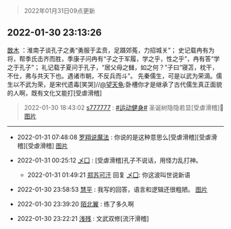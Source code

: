 > 2022年01月31日09点更新
<link rel="stylesheet" href="https://cdn.jsdelivr.net/gh/taotie6/sampleJSON@main/css/photo_show.css">
<meta name="referrer" content="no-referrer" />


 ## 2022-01-30 23:13:26 

 [㪚木](https://www.coolapk.com/feed/33211094?shareKey=YWExYmRkZWJmNzRhNjFmNmI1YzU~) ：淮南子谈孔子之勇“勇服于孟贲，足蹑郊菟，力招城关”；
史记载冉有为将，帮季氏击齐而胜，季康子问冉有“子之于军履，学之乎，性之乎”，冉有答“学之于孔子”；
礼记载子夏问于孔子，“居父母之雠，如之何？”子曰“寝苫，枕干，不仕，弗与共天下也。遇诸市朝，不反兵而斗”。
先秦儒生<!--break-->，可是以武为荣滴。儒生以不武为荣，是宋代遗毒[笑哭]//<a class="feed-link-uname" href="/u/望天龟">@望天龟</a>:卧槽你才是继承了古代儒生真正面貌的人啊，既有文化又能打[受虐滑稽] 

<div class="album">
</div>

> 2022-01-30 18:43:02 
> [s777777](https://www.coolapk.com/feed/33205809?shareKey=NDVlZGJmODMxOWZkNjFmNmI1YzU~) : <a class="feed-link-tag" href="/t/运动健身?type=0">#运动健身#</a> 圣诞树隐隐若显[受虐滑稽]🎄 
[图片](http://image.coolapk.com/feed/2022/0130/18/1246000_9381_0884_47@2494x3325.jpg)

 ------- 

- 2022-01-31 07:48:08 [罗翔说魔法](uid=2307872) : 你说的是这种意思么[受虐滑稽][受虐滑稽][受虐滑稽] [图片](http://image.coolapk.com/feed/2022/0131/07/2307872_6e686b19_6488_2632_405@1080x1334.jpeg)

- 2022-01-31 00:25:12 [乄囗](uid=759206) : [受虐滑稽]孔子不说话，用怪力乱打神。 

    - 2022-01-31 01:49:21 [郑苏可汗](uid=678781) 回复 [乄囗](uid=759206): 你这波叫世说新语 

- 2022-01-30 23:58:53 [慧平](uid=1466942) : 我写的回答，语言和逻辑还很粗陋。 [图片](http://image.coolapk.com/feed/2022/0130/23/1466942_94027f71_8332_3639_636@1080x2698.jpeg)

- 2022-01-30 23:39:20 [陌北翼](uid=2045448) : 练了多久啊 

- 2022-01-30 23:22:21 [浅残](uid=1173628) : 文武双修[流汗滑稽] 


